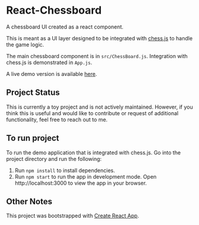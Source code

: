 # React-Chessboard

A chessboard UI created as a react component. 

This is meant as a UI layer designed to be integrated with [chess.js](https://github.com/jhlywa/chess.js/blob/master/README.md) to handle the game logic. 

The main chessboard component is in `src/ChessBoard.js`. Integration with chess.js is demonstrated in `App.js`. 

A live demo version is available [here](https://react-chessboard.onrender.com/).

## Project Status
This is currently a toy project and is not actively maintained. However, if you think this is useful and would like to contribute or request of additional functionality, feel free to reach out to me.

## To run project

To run the demo application that is integrated with chess.js. Go into the project directory and run the following: 
1. Run `npm install` to install dependencies.
2. Run `npm start` to run the app in development mode. Open http://localhost:3000 to view the app in your browser. 

## Other Notes 
This project was bootstrapped with [Create React App](https://github.com/facebook/create-react-app).

